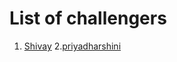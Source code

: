 # List of challengers
1. [Shivay](https://github.com/shivaylamba)
2.[priyadharshini](https://github.com/priyadharshini02)
